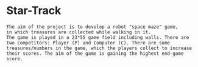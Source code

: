 # Star-Track

 	The aim of the project is to develop a robot "space maze" game, 
 	in which treasures are collected while walking in it.
 	The game is played in a 23*55 game field including walls. There are two competitors: Player (P) and Computer (C). There are some treasures/numbers in the game, which the players collect to increase their scores. The aim of the game is gaining the highest end-game score.
